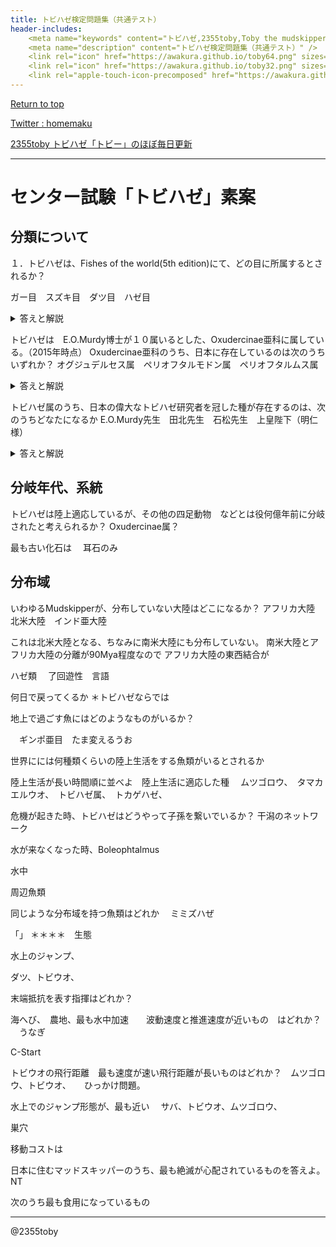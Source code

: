 ```yaml
---
title: トビハゼ検定問題集（共通テスト）
header-includes:
	<meta name="keywords" content="トビハゼ,2355toby,Toby the mudskipper,P Modestus,知識,テスト" />
	<meta name="description" content="トビハゼ検定問題集（共通テスト）" />
	<link rel="icon" href="https://awakura.github.io/toby64.png" sizes="64x64" type="image/png" /> 
	<link rel="icon" href="https://awakura.github.io/toby32.png" sizes="32x32" type="image/png" />  
	<link rel="apple-touch-icon-precomposed" href="https://awakura.github.io/toby150.png" />
---
```


[Return to top](https://awakura.github.io/)

[Twitter : homemaku](https://x.com/homemaku)

[2355toby トビハゼ「トビー」のほぼ毎日更新](https://www.youtube.com/channel/UCFq06QurrYT58m7wzqy1MZQ)


___

# センター試験「トビハゼ」素案



## 分類について

１．トビハゼは、Fishes of the world(5th edition)にて、どの目に所属するとされるか？

ガー目　スズキ目　ダツ目　ハゼ目

<details>
<summary>答えと解説</summary>

ハゼ科はありますが、ハゼ目はないです。
ただ、スズキ目の中でもハゼ類はハゼ亜目となります。
和名はややこしいんので、和名じゃないほうがいいかもですね。
Oxuercinaeは、泥の上だけじゃなく、系統樹の上でもぴょんぴょん飛び跳ねて別の枝にぶら下がったりしていますね。
</details>


トビハゼは　E.O.Murdy博士が１０属いるとした、Oxudercinae亜科に属している。（2015年時点）
Oxudercinae亜科のうち、日本に存在しているのは次のうちいずれか？
オグジュデルセス属　ペリオフタルモドン属　ペリオフタルムス属


<details>
<summary>答えと解説</summary>
トビハゼ属の別名、ペリオフタルムス属を回答して欲しい。
ムツゴロウなどゴツいのはボレオフタルムス属
</details>



トビハゼ属のうち、日本の偉大なトビハゼ研究者を冠した種が存在するのは、次のうちどなたになるか
E.O.Murdy先生　田北先生　石松先生　上皇陛下（明仁様）

<details>
<summary>答えと解説</summary>
上皇陛下はハゼのご研究においても著名だが、トビハゼ属に献名はお持ちになっていない。
各先生、Oxudercinaeに関連して大変な成果をお持ちだが、田北先生がP. takita
</details>




## 分岐年代、系統

トビハゼは陸上適応しているが、その他の四足動物　などとは役何億年前に分岐されたと考えられるか？
Oxudercinae属？

最も古い化石は
　耳石のみ


## 分布域
いわゆるMudskipperが、分布していない大陸はどこになるか？
アフリカ大陸　北米大陸　インド亜大陸

これは北米大陸となる、ちなみに南米大陸にも分布していない。
南米大陸とアフリカ大陸の分離が90Mya程度なので
アフリカ大陸の東西結合が


ハゼ類
　了回遊性　言語

何日で戻ってくるか
＊トビハゼならでは

地上で過ごす魚にはどのようなものがいるか？

　ギンポ亜目　たま変えるうお

世界にには何種類くらいの陸上生活をする魚類がいるとされるか

陸上生活が長い時間順に並べよ　陸上生活に適応した種
　ムツゴロウ、　タマカエルウオ、　トビハゼ属、　トカゲハゼ、　


危機が起きた時、トビハゼはどうやって子孫を繋いでいるか？
干潟のネットワーク

水が来なくなった時、Boleophtalmus

水中

周辺魚類

同じような分布域を持つ魚類はどれか
　ミミズハぜ

「」
＊＊＊＊　生態

水上のジャンプ、

ダツ、トビウオ、


末端抵抗を表す指揮はどれか？

海へび、　農地、最も水中加速　　波動速度と推進速度が近いもの　はどれか？
　うなぎ

C-Start

トビウオの飛行距離　最も速度が速い飛行距離が長いものはどれか？　ムツゴロウ、トビウオ、　　ひっかけ問題。

水上でのジャンプ形態が、最も近い
　サバ、トビウオ、ムツゴロウ、

巣穴


移動コストは


日本に住むマッドスキッパーのうち、最も絶滅が心配されているものを答えよ。
NT

次のうち最も食用になっているもの




---

@2355toby




